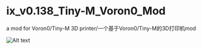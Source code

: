 # ix_v0.138_Tiny-M_Voron0_Mod
a mod for Voron0/Tiny-M 3D printer/一个基于Voron0/Tiny-M的3D打印机mod

![Alt text](https://github.com/ix-prism/ix_v0.138_Tiny-M_Voron0_Mod/blob/main/Picture/picture.jpg)
